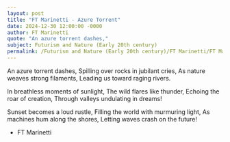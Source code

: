 ```yaml
---
layout: post
title: "FT Marinetti - Azure Torrent"
date: 2024-12-30 12:00:00 -0000
author: FT Marinetti
quote: "An azure torrent dashes,"
subject: Futurism and Nature (Early 20th century)
permalink: /Futurism and Nature (Early 20th century)/FT Marinetti/FT Marinetti - Azure Torrent
---
```


An azure torrent dashes,
Spilling over rocks in jubilant cries,
As nature weaves strong filaments,
Leading us toward raging rivers.

In breathless moments of sunlight,
The wild flares like thunder,
Echoing the roar of creation,
Through valleys undulating in dreams!  

Sunset becomes a loud rustle,
Filling the world with murmuring light,
As machines hum along the shores,
Letting waves crash on the future!

- FT Marinetti
